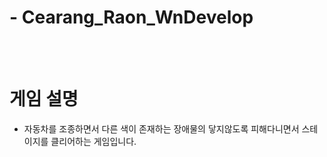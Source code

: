 # - Cearang_Raon_WnDevelop
<br><br>

# 게임 설명
- 자동차를 조종하면서 다른 색이 존재하는 장애물의 닿지않도록 피해다니면서 스테이지를 클리어하는 게임입니다.
